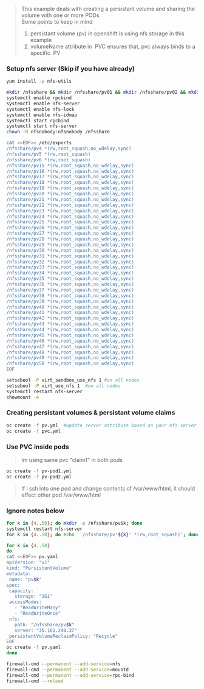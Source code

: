 
> This example deals with creating a persistant volume and sharing the volume with one or more PODs  
> Some points to keep in mind  
> 1) persistant volume (pv) in openshift is using nfs storage in this example   
> 2) volumeName attribute  in  PVC ensures that, pvc always binds to a specific  PV   

### Setup nfs server (Skip if you have already)
```sh
yum install -y nfs-utils

mkdir /nfsshare && mkdir /nfsshare/pv01 && mkdir /nfsshare/pv02 && mkdir /nfsshare/pv03
systemctl enable rpcbind
systemctl enable nfs-server
systemctl enable nfs-lock
systemctl enable nfs-idmap
systemctl start rpcbind
systemctl start nfs-server
chown -R nfsnobody:nfsnobody /nfsshare

cat <<EOF>> /etc/exports
/nfsshare/pv4 *(rw,root_squash,no_wdelay,sync)
/nfsshare/pv5 *(rw,root_squash)
/nfsshare/pv6 *(rw,root_squash)
/nfsshare/pv15 *(rw,root_squash,no_wdelay,sync)
/nfsshare/pv16 *(rw,root_squash,no_wdelay,sync)
/nfsshare/pv17 *(rw,root_squash,no_wdelay,sync)
/nfsshare/pv18 *(rw,root_squash,no_wdelay,sync)
/nfsshare/pv19 *(rw,root_squash,no_wdelay,sync)
/nfsshare/pv20 *(rw,root_squash,no_wdelay,sync)
/nfsshare/pv21 *(rw,root_squash,no_wdelay,sync)
/nfsshare/pv22 *(rw,root_squash,no_wdelay,sync)
/nfsshare/pv23 *(rw,root_squash,no_wdelay,sync)
/nfsshare/pv24 *(rw,root_squash,no_wdelay,sync)
/nfsshare/pv25 *(rw,root_squash,no_wdelay,sync)
/nfsshare/pv26 *(rw,root_squash,no_wdelay,sync)
/nfsshare/pv27 *(rw,root_squash,no_wdelay,sync)
/nfsshare/pv28 *(rw,root_squash,no_wdelay,sync)
/nfsshare/pv29 *(rw,root_squash,no_wdelay,sync)
/nfsshare/pv30 *(rw,root_squash,no_wdelay,sync)
/nfsshare/pv31 *(rw,root_squash,no_wdelay,sync)
/nfsshare/pv32 *(rw,root_squash,no_wdelay,sync)
/nfsshare/pv33 *(rw,root_squash,no_wdelay,sync)
/nfsshare/pv34 *(rw,root_squash,no_wdelay,sync)
/nfsshare/pv35 *(rw,root_squash,no_wdelay,sync)
/nfsshare/pv36 *(rw,root_squash,no_wdelay,sync)
/nfsshare/pv37 *(rw,root_squash,no_wdelay,sync)
/nfsshare/pv38 *(rw,root_squash,no_wdelay,sync)
/nfsshare/pv39 *(rw,root_squash,no_wdelay,sync)
/nfsshare/pv40 *(rw,root_squash,no_wdelay,sync)
/nfsshare/pv41 *(rw,root_squash,no_wdelay,sync)
/nfsshare/pv42 *(rw,root_squash,no_wdelay,sync)
/nfsshare/pv43 *(rw,root_squash,no_wdelay,sync)
/nfsshare/pv44 *(rw,root_squash,no_wdelay,sync)
/nfsshare/pv45 *(rw,root_squash,no_wdelay,sync)
/nfsshare/pv46 *(rw,root_squash,no_wdelay,sync)
/nfsshare/pv47 *(rw,root_squash,no_wdelay,sync)
/nfsshare/pv48 *(rw,root_squash,no_wdelay,sync)
/nfsshare/pv49 *(rw,root_squash,no_wdelay,sync)
/nfsshare/pv50 *(rw,root_squash,no_wdelay,sync)
EOF

setsebool -P virt_sandbox_use_nfs 1 #on all nodes
setsebool -P virt_use_nfs 1  #on all nodes
systemctl restart nfs-server
showmount -e
```

### Creating persistant volumes & persistant volume claims
```sh
oc create -f pv.yml  #update server attribute based on your nfs server
oc create -f pvc.yml
```

### Use PVC inside pods
> Im using same pvc "claim1"  in both pods

```sh
oc create -f pv-pod1.yml
oc create -f pv-pod2.yml
```

> If i ssh into one pod and change contents of /var/www/html, it should effect other pod  /var/www/html


### Ignore notes below
```sh
for k in {4..50}; do mkdir -p /nfsshare/pv$k; done
systemctl restart nfs-server
for k in {4..50}; do echo  '/nfsshare/pv'${k}' *(rw,root_squash)'; done
```
```sh
for k in {4..50}
do
cat <<EOF>> pv.yaml
apiVersion: "v1"
kind: "PersistentVolume"
metadata:
 name: "pv$k"
spec:
 capacity:
   storage: "1Gi"
 accessModes:
   - "ReadWriteMany"
   - "ReadWriteOnce"
 nfs:
   path: "/nfsshare/pv$k"
   server: "35.161.240.37"
 persistentVolumeReclaimPolicy: "Recycle"
EOF
oc create -f pv.yaml
done
```

```sh
firewall-cmd --permanent --add-service=nfs
firewall-cmd --permanent --add-service=mountd
firewall-cmd --permanent --add-service=rpc-bind
firewall-cmd --reload
```

